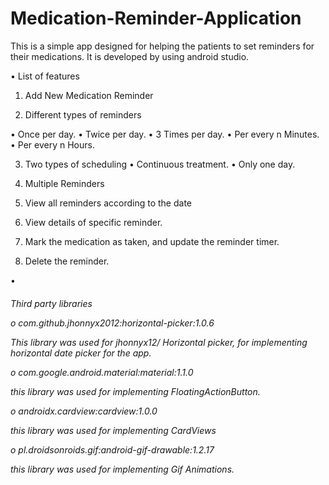 # Medication-Reminder-Application
This is a simple app designed for helping the patients to set reminders for their medications. It is developed by using android studio.

•	List of features

1.	Add New Medication Reminder

2.	Different types of reminders

   •	Once per day.
   •	Twice per day.
   •	3 Times per day.
   •	Per every n Minutes.
   •	Per every n Hours.

3.	Two types of scheduling
   •	Continuous treatment.
   •	Only one day.

4.	Multiple Reminders 
5.	View all reminders according to the date
6.	View details of specific reminder.
7.	Mark the medication as taken, and update the reminder timer.
8.	Delete the reminder.

  •<h6>	Third party libraries

o    	com.github.jhonnyx2012:horizontal-picker:1.0.6

This library was used for jhonnyx12/ Horizontal picker, for implementing horizontal date picker for the app.  

o	    com.google.android.material:material:1.1.0

this library was used for implementing FloatingActionButton.




o	    androidx.cardview:cardview:1.0.0

this library was used for implementing CardViews 

o	    pl.droidsonroids.gif:android-gif-drawable:1.2.17

this library was used for implementing Gif Animations. 




